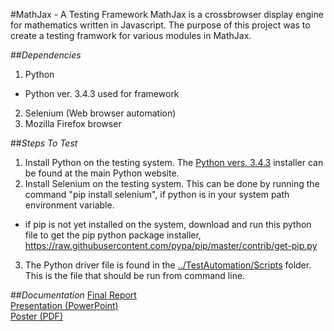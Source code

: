 #MathJax - A Testing Framework
MathJax is a crossbrowser display engine for mathematics written in Javascript. The purpose of this project was to create a testing framwork for various modules in MathJax.

##*Dependencies*
1. Python
  * Python ver. 3.4.3 used for framework
2. Selenium (Web browser automation)
3. Mozilla Firefox browser

##*Steps To Test*
1. Install Python on the testing system. The [Python vers. 3.4.3](https://www.python.org/downloads/release/python-343/) installer can be found at the main Python website.
2. Install Selenium on the testing system. This can be done by running the command "pip install selenium", if python is in your system path environment variable.
  * if pip is not yet installed on the system, download and run this python file to get the pip python package installer, https://raw.githubusercontent.com/pypa/pip/master/contrib/get-pip.py 
3. The Python driver file is found in the [../TestAutomation/Scripts](https://github.com/CSCI-362-02-2015/Team2/tree/master/TestAutomation/scripts) folder. This is the file that should be run from command line.


##*Documentation*
[Final Report](https://github.com/CSCI-362-02-2015/Team2/blob/master/TeamAssignments/TeamTwo4Now_finalReport.pdf "Team2/TeamAssignments/TeamTwo4Now_finalReport.pdf")</br>
[Presentation (PowerPoint)](https://github.com/CSCI-362-02-2015/Team2/blob/master/TeamAssignments/TeamTwo4Now_presentation.pptx?raw=true "Team2/TeamAssignments/TeamTwo4Now_presentation.pptx")</br>
[Poster (PDF)](https://github.com/CSCI-362-02-2015/Team2/blob/master/TeamAssignments/TeamTwo4Now_poster.pdf "Team2/TeamAssignments/TeamTwo4Now_poster.pdf")</br>
